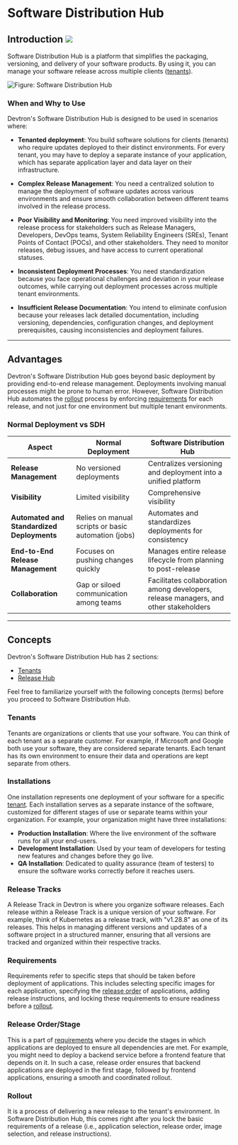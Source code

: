 # Software Distribution Hub

## Introduction [![](https://devtron-public-asset.s3.us-east-2.amazonaws.com/images/elements/EnterpriseTag.svg)](https://devtron.ai/pricing)

Software Distribution Hub is a platform that simplifies the packaging, versioning, and delivery of your software products. By using it, you can manage your software release across multiple clients ([tenants](#release-versions)).

![Figure: Software Distribution Hub](https://devtron-public-asset.s3.us-east-2.amazonaws.com/images/sdh/sdh-eagle-eye.gif)


### When and Why to Use

Devtron's Software Distribution Hub is designed to be used in scenarios where:

* **Tenanted deployment**: You build software solutions for clients (tenants) who require updates deployed to their distinct environments. For every tenant, you may have to deploy a separate instance of your application, which has separate application layer and data layer on their infrastructure.

* **Complex Release Management**: You need a centralized solution to manage the deployment of software updates across various environments and ensure smooth collaboration between different teams involved in the release process.

* **Poor Visibility and Monitoring**: You need improved visibility into the release process for stakeholders such as Release Managers, Developers, DevOps teams, System Reliability Engineers (SREs), Tenant Points of Contact (POCs), and other stakeholders. They need to monitor releases, debug issues, and have access to current operational statuses.

* **Inconsistent Deployment Processes**: You need standardization because you face operational challenges and deviation in your release outcomes, while carrying out deployment processes across multiple tenant environments.

* **Insufficient Release Documentation**: You intend to eliminate confusion because your releases lack detailed documentation, including versioning, dependencies, configuration changes, and deployment prerequisites, causing inconsistencies and deployment failures.

---

## Advantages

Devtron's Software Distribution Hub goes beyond basic deployment by providing end-to-end release management. Deployments involving manual processes might be prone to human error. However, Software Distribution Hub automates the [rollout](#rollout) process by enforcing [requirements](#requirements) for each release, and not just for one environment but multiple tenant environments.

### Normal Deployment vs SDH

| Aspect                                     | Normal Deployment                            | Software Distribution Hub                                      |
|--------------------------------------------|----------------------------------------------|----------------------------------------------------------------|
| **Release Management**                     | No versioned deployments                     | Centralizes versioning and deployment into a unified platform  |
| **Visibility**                             | Limited visibility                           | Comprehensive visibility                                       |
| **Automated and Standardized Deployments** | Relies on manual scripts or basic automation (jobs) | Automates and standardizes deployments for consistency  |
| **End-to-End Release Management**          | Focuses on pushing changes quickly           | Manages entire release lifecycle from planning to post-release |
| **Collaboration**                          | Gap or siloed communication among teams	| Facilitates collaboration among developers, release managers, and other stakeholders |

---

## Concepts

Devtron's Software Distribution Hub has 2 sections:

* [Tenants](./tenants.md)
* [Release Hub](./release-hub.md)

Feel free to familiarize yourself with the following concepts (terms) before you proceed to Software Distribution Hub.

### Tenants

Tenants are organizations or clients that use your software. You can think of each tenant as a separate customer. For example, if Microsoft and Google both use your software, they are considered separate tenants. Each tenant has its own environment to ensure their data and operations are kept separate from others.

### Installations

One installation represents one deployment of your software for a specific [tenant](#tenants). Each installation serves as a separate instance of the software, customized for different stages of use or separate teams within your organization. For example, your organization might have three installations: 

* **Production Installation**: Where the live environment of the software runs for all your end-users.
* **Development Installation**: Used by your team of developers for testing new features and changes before they go live.
* **QA Installation**: Dedicated to quality assurance (team of testers) to ensure the software works correctly before it reaches users.

### Release Tracks

A Release Track in Devtron is where you organize software releases. Each release within a Release Track is a unique version of your software. For example, think of Kubernetes as a release track, with "v1.28.8" as one of its releases. This helps in managing different versions and updates of a software project in a structured manner, ensuring that all versions are tracked and organized within their respective tracks.

### Requirements

Requirements refer to specific steps that should be taken before deployment of applications. This includes selecting specific images for each application, specifying the [release order](#release-orderstage) of applications, adding release instructions, and locking these requirements to ensure readiness before a [rollout](#rollout). 

### Release Order/Stage

This is a part of [requirements](#requirements) where you decide the stages in which applications are deployed to ensure all dependencies are met. For example, you might need to deploy a backend service before a frontend feature that depends on it. In such a case, release order ensures that backend applications are deployed in the first stage, followed by frontend applications, ensuring a smooth and coordinated rollout.

### Rollout

It is a process of delivering a new release to the tenant's environment. In Software Distribution Hub, this comes right after you lock the basic requirements of a release (i.e., application selection, release order, image selection, and release instructions).

